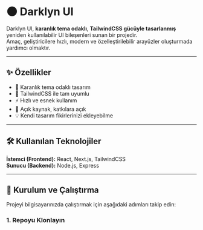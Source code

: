 
# 🌑 Darklyn UI

Darklyn UI, **karanlık tema odaklı**, **TailwindCSS gücüyle tasarlanmış** yeniden kullanılabilir UI bileşenleri sunan bir projedir.  
Amaç, geliştiricilere hızlı, modern ve özelleştirilebilir arayüzler oluşturmada yardımcı olmaktır.  

---

## ✨ Özellikler

- 🌙 Karanlık tema odaklı tasarım  
- 🎨 TailwindCSS ile tam uyumlu  
- ⚡ Hızlı ve esnek kullanım  
- 🤝 Açık kaynak, katkılara açık  
- 💡 Kendi tasarım fikirlerinizi ekleyebilme  

---

## 🛠 Kullanılan Teknolojiler

**İstemci (Frontend):** React, Next.js, TailwindCSS  
**Sunucu (Backend):** Node.js, Express  

---

## 🚀 Kurulum ve Çalıştırma

Projeyi bilgisayarınızda çalıştırmak için aşağıdaki adımları takip edin:  

### 1. Repoyu Klonlayın  
```bash


